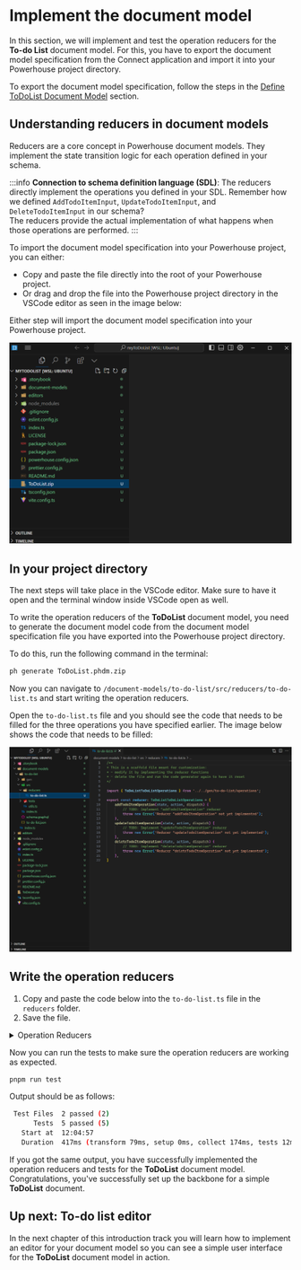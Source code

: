 # Implement the document model

In this section, we will implement and test the operation reducers for the **To-do List** document model. For this, you have to export the document model specification from the Connect application and import it into your Powerhouse project directory. 

To export the document model specification, follow the steps in the [Define ToDoList Document Model](/academy/GetStarted/DefineToDoListDocumentModel) section.

## Understanding reducers in document models

Reducers are a core concept in Powerhouse document models. They implement the state transition logic for each operation defined in your schema.

:::info
**Connection to schema definition language (SDL)**: The reducers directly implement the operations you defined in your SDL. Remember how we defined `AddTodoItemInput`, `UpdateTodoItemInput`, and `DeleteTodoItemInput` in our schema?   
The reducers provide the actual implementation of what happens when those operations are performed.
:::

To import the document model specification into your Powerhouse project, you can either: 
- Copy and paste the file directly into the root of your Powerhouse project.
- Or drag and drop the file into the Powerhouse project directory in the VSCode editor as seen in the image below:

Either step will import the document model specification into your Powerhouse project.

![vscode image](./images/vscode.png)

## In your project directory

The next steps will take place in the VSCode editor. Make sure to have it open and the terminal window inside VSCode open as well. 


To write the operation reducers of the **ToDoList** document model, you need to generate the document model code from the document model specification file you have exported into the Powerhouse project directory.

To do this, run the following command in the terminal:

```bash
ph generate ToDoList.phdm.zip
```

Now you can navigate to `/document-models/to-do-list/src/reducers/to-do-list.ts` and start writing the operation reducers.

Open the `to-do-list.ts` file and you should see the code that needs to be filled for the three operations you have specified earlier. The image below shows the code that needs to be filled:

![to-do-list ts file](./images/reducers.png)

## Write the operation reducers

1. Copy and paste the code below into the `to-do-list.ts` file in the `reducers` folder.
2. Save the file.


<details>
<summary>Operation Reducers</summary>
```typescript
import { ToDoListToDoListOperations } from '../../gen/to-do-list/operations.js';

// REMARKS: This is our main reducer object that implements all operations defined in the schema.
// The ToDoListToDoListOperations type is auto-generated from our SDL and ensures type safety.
export const reducer: ToDoListToDoListOperations = {
  // REMARKS: The addTodoItemOperation adds a new item to our todolist.
  // - state: The current document state that we can modify
  // - action: Contains the operation type and input data from the client
  // - dispatch: Function to trigger additional operations (not used here)
  addTodoItemOperation(state, action, dispatch) {
    // REMARKS: While this looks like we're directly mutating state, Powerhouse
    // handles immutability behind the scenes, creating a new state object.
    state.items.push({
      id: action.input.id,      // Using the client-provided ID
      text: action.input.text,  // Setting the todo text from input
      checked: false,           // New items always start unchecked
    });
  },

  // REMARKS: The updateTodoItemOperation modifies an existing todo item.
  // It handles partial updates, allowing only specific fields to be updated.
  updateTodoItemOperation(state, action, dispatch) {
    // REMARKS: First find the item we want to update by its ID
    const item = state.items.find(item => item.id === action.input.id);
    
    // REMARKS: Proper error handling if item doesn't exist
    if (!item) {
      throw new Error(`Item with id ${action.input.id} not found`);
    }
    
    // REMARKS: We only update fields that were included in the input
    // This allows for partial updates (only update what was provided)
    if (action.input.text) {
      item.text = action.input.text;
    }
    if (typeof action.input.checked === 'boolean') {
      item.checked = action.input.checked;
    }
  },

  // REMARKS: The deleteTodoItemOperation removes an item from the list.
  // This showcases functional programming with array filters for immutable updates.
  deleteTodoItemOperation(state, action, dispatch) {
    // REMARKS: Create a new array containing only items that don't match the ID
    // This is a common pattern for immutable array updates in JavaScript
    state.items = state.items.filter(item => item.id !== action.input.id);
  },
};
```
</details>

## Write the operation reducers tests

In order to make sure the operation reducers are working as expected, you need to write tests for them.

Navigate to `/document-models/to-do-list/src/reducers/tests/to-do-list.test.ts` and copy and paste the code below into the file. Save the file.

Here are the tests for the three operations implemented in the reducers file. This test file creates an empty ToDoList document model, then adds a todo item, updates it and deletes it.

<details>
<summary>Operation Reducers Tests</summary>
```typescript
import utils from '../../gen/utils.js';
import { reducer } from '../../gen/reducer.js';
import * as creators from '../../gen/creators.js';
import { ToDoListDocument } from '../../gen/types.js';

// REMARKS:
// These tests demonstrate the event sourcing principles of our document model.
// Each operation is recorded in the document's operations list and affects the state.

describe('Todolist Operations', () => {
    let document: ToDoListDocument;

    beforeEach(() => {
        // REMARKS: We start with a fresh, empty document for each test
        document = utils.createDocument();
    });

    it('should handle addTodoItem operation', () => {
        // REMARKS: We create an input object matching our AddTodoItemInput schema
        const input = { id: '1', text: 'Buy milk' };
        
        // REMARKS: We apply the operation to get a new document state
        // Note how we use the creators to generate the operation action
        const updatedDocument = reducer(document, creators.addTodoItem(input));

        // REMARKS: We verify that:
        // 1. The operation was recorded in the document's operation history
        // 2. The state was updated according to our reducer implementation
        expect(updatedDocument.operations.global).toHaveLength(1);
        expect(updatedDocument.operations.global[0].type).toBe('ADD_TODO_ITEM');
        expect(updatedDocument.state.global.items).toHaveLength(1);
        expect(updatedDocument.state.global.items[0].text).toBe('Buy milk');
    });

    it('should handle updateTodoItem operation', () => {
        // REMARKS: For update, we first need to add an item, then update it
        // This demonstrates the sequential application of operations
        const addInput = { id: '1', text: 'Buy milk' };
        const updateInput = { id: '1', text: 'Buy bread' };

        // REMARKS: Operations are applied in sequence, building up document state
        const createdDocument = reducer(document, creators.addTodoItem(addInput));
        const updatedDocument = reducer(createdDocument, creators.updateTodoItem(updateInput));

        // REMARKS: Now we have 2 operations in history, and the state reflects both
        expect(updatedDocument.operations.global).toHaveLength(2);
        expect(updatedDocument.state.global.items[0].text).toBe('Buy bread');
    });

    it('should handle deleteTodoItem operation', () => {
        // REMARKS: Similar pattern - add an item, then delete it
        const addInput = { id: '1', text: 'Buy milk' };
        const deleteInput = { id: '1' };

        const createdDocument = reducer(document, creators.addTodoItem(addInput));
        const updatedDocument = reducer(createdDocument, creators.deleteTodoItem(deleteInput));

        // REMARKS: After deletion, we still have 2 operations in history,
        // but the items array is now empty again in the final state
        expect(updatedDocument.operations.global).toHaveLength(2);
        expect(updatedDocument.state.global.items).toHaveLength(0);
    });
});
```
</details>

Now you can run the tests to make sure the operation reducers are working as expected.

```bash
pnpm run test
```

Output should be as follows:

```bash
 Test Files  2 passed (2)
      Tests  5 passed (5)
   Start at  12:04:57
   Duration  417ms (transform 79ms, setup 0ms, collect 174ms, tests 12ms, environment 0ms, prepare 158ms)
```

If you got the same output, you have successfully implemented the operation reducers and tests for the **ToDoList** document model. Congratulations, you've successfully set up the backbone for a simple **ToDoList** document. 

## Up next: To-do list editor
In the next chapter of this introduction track you will learn how to implement an editor for your document model so you can see a simple user interface for the **ToDoList** document model in action.